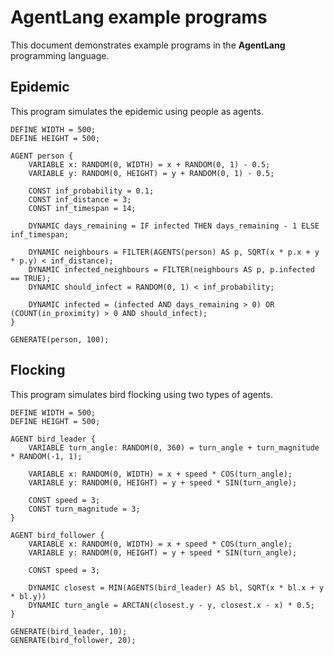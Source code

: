 # AgentLang example programs
This document demonstrates example programs in the **AgentLang** programming language.

## Epidemic
This program simulates the epidemic using people as agents.
```
DEFINE WIDTH = 500;
DEFINE HEIGHT = 500;

AGENT person {
    VARIABLE x: RANDOM(0, WIDTH) = x + RANDOM(0, 1) - 0.5;
    VARIABLE y: RANDOM(0, HEIGHT) = y + RANDOM(0, 1) - 0.5;

    CONST inf_probability = 0.1;
    CONST inf_distance = 3;
    CONST inf_timespan = 14;

    DYNAMIC days_remaining = IF infected THEN days_remaining - 1 ELSE inf_timespan;

    DYNAMIC neighbours = FILTER(AGENTS(person) AS p, SQRT(x * p.x + y * p.y) < inf_distance);
    DYNAMIC infected_neighbours = FILTER(neighbours AS p, p.infected == TRUE);
    DYNAMIC should_infect = RANDOM(0, 1) < inf_probability;
    
    DYNAMIC infected = (infected AND days_remaining > 0) OR (COUNT(in_proximity) > 0 AND should_infect);
}

GENERATE(person, 100);
```

## Flocking
This program simulates bird flocking using two types of agents.
```
DEFINE WIDTH = 500;
DEFINE HEIGHT = 500;

AGENT bird_leader {
    VARIABLE turn_angle: RANDOM(0, 360) = turn_angle + turn_magnitude * RANDOM(-1, 1);

    VARIABLE x: RANDOM(0, WIDTH) = x + speed * COS(turn_angle);
    VARIABLE y: RANDOM(0, HEIGHT) = y + speed * SIN(turn_angle);

    CONST speed = 3;
    CONST turn_magnitude = 3;
}

AGENT bird_follower {
    VARIABLE x: RANDOM(0, WIDTH) = x + speed * COS(turn_angle);
    VARIABLE y: RANDOM(0, HEIGHT) = y + speed * SIN(turn_angle);

    CONST speed = 3;

    DYNAMIC closest = MIN(AGENTS(bird_leader) AS bl, SQRT(x * bl.x + y * bl.y))
    DYNAMIC turn_angle = ARCTAN(closest.y - y, closest.x - x) * 0.5;
}

GENERATE(bird_leader, 10);
GENERATE(bird_follower, 20);
```